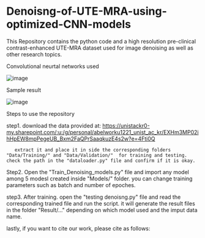 # Denoisng-of-UTE-MRA-using-optimized-CNN-models
This Repository contains the python code and a high resolution pre-clinical contrast-enhanced UTE-MRA dataset used for image denoising as well as other research topics.  

Convolutional neurtal networks used

![image](https://github.com/user-attachments/assets/f3782f22-ff14-494c-9308-efa187af126a)

Sample result

![image](https://github.com/user-attachments/assets/e98f2268-55d5-4299-b555-42a4cd7ee52b)


Steps to use the repository

step1. download the data provided at: https://unistackr0-my.sharepoint.com/:u:/g/personal/abelworku1221_unist_ac_kr/EXHm3MP02ihHpEW8mpPegeUB_Bxm2FaQPrSaaqkuzE4s2w?e=4Fti0Q

       extract it and place it in side the corresponding folders "Data/Training/" and "Data/Validation/"  for training and testing. check the path in the "dataloader.py" file and confirm if it is okay.

Step2. Open the "Train_Denoising_models.py" file and import any model among 5 modesl created inside "Models/" folder. you can change training parameters such as batch and number of epoches.

step3. After training. open the "testing denoisng.py" file and read the corresponding trained file and run the script. it will generate the result files in the folder "Result/..." depending on which model used and the imput data name.

lastly, if you want to cite our work, please cite as follows:

